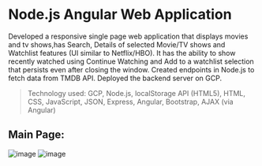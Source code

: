 # Node.js Angular Web Application
Developed a responsive single page web application that displays movies and tv shows,has Search, Details of selected Movie/TV shows and Watchlist features (UI similar to Netflix/HBO). It has the ability to show recently watched using Continue Watching and Add to a watchlist selection that persists even after closing the window. Created endpoints in Node.js to fetch data from TMDB API. Deployed the backend server on GCP.
>Technology used: GCP, Node.js, localStorage API (HTML5), HTML, CSS, JavaScript, JSON, Express, Angular, Bootstrap, AJAX (via Angular)

## Main Page: 
![image](https://user-images.githubusercontent.com/78100992/136332672-80186b57-d538-4cbe-9f3d-5be71337b40d.png)
![image](https://user-images.githubusercontent.com/78100992/138610295-0d8ccbeb-a77d-4f5e-af6e-6fad32c36dfd.png)

